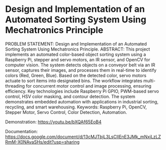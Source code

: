 # Design and Implementation of an Automated Sorting System Using Mechatronics Principle
PROBLEM STATEMENT: 
  Design and Implementation of an Automated Sorting System Using Mechatronics Principle.
ABSTRACT: 
  This project implements an automated color-based object sorting system using a Raspberry Pi, stepper and servo motors, an IR sensor, and OpenCV for computer vision. The system detects objects on a conveyor belt via an IR sensor, captures their images, and processes them in real-time to identify colors (Red, Green, Blue). Based on the detected color, servo motors actuate to sort items into designated bins. The workflow integrates multi-threading for concurrent motor control and image processing, ensuring efficiency. Key technologies include Raspberry Pi GPIO, PWM-based servo control, HSV color masking, and contour detection. The system demonstrates embedded automation with applications in industrial sorting, recycling, and smart warehousing.
Keywords: Raspberry Pi, OpenCV, Stepper Motor, Servo Control, Color Detection, Automation.

Demonstration:
https://youtu.be/bXQAf65EoB4

Documentation:
https://docs.google.com/document/d/13cMJTbjL3LsCIIEnE3JMk_mNxjLzLZRmM-X0NAvaSHs/edit?usp=sharing 

